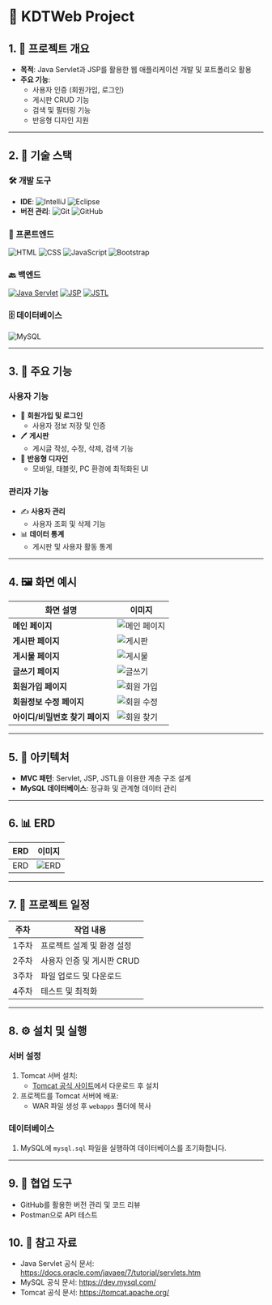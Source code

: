# 📝 KDTWeb Project

## 1. 📖 프로젝트 개요

- **목적**: Java Servlet과 JSP를 활용한 웹 애플리케이션 개발 및 포트폴리오 활용
- **주요 기능**:
  - 사용자 인증 (회원가입, 로그인)
  - 게시판 CRUD 기능
  - 검색 및 필터링 기능
  - 반응형 디자인 지원

---

## 2. 🔧 기술 스택

### 🛠 개발 도구

- **IDE**:
![IntelliJ](https://img.shields.io/badge/IDE-IntelliJ%20IDEA-orange?logo=intellijidea&logoColor=white)
![Eclipse](https://img.shields.io/badge/IDE-Eclipse-2C2255?logo=eclipse&logoColor=white)
- **버전 관리**:
![Git](https://img.shields.io/badge/Git-F05032?logo=git&logoColor=white)
![GitHub](https://img.shields.io/badge/GitHub-181717?logo=github&logoColor=white)

### 🎨 프론트엔드

![HTML](https://img.shields.io/badge/HTML-E34F26?logo=html5&logoColor=white)
![CSS](https://img.shields.io/badge/CSS-1572B6?logo=css3&logoColor=white)
![JavaScript](https://img.shields.io/badge/JavaScript-F7DF1E?logo=javascript&logoColor=black)
![Bootstrap](https://img.shields.io/badge/Bootstrap-7952B3?logo=bootstrap&logoColor=white)

### 🔙 백엔드

[![Java Servlet](https://img.shields.io/badge/Java%20Servlet-007396?logo=java&logoColor=white)](https://docs.oracle.com/javaee/7/tutorial/servlets.htm)
[![JSP](https://img.shields.io/badge/JSP-007396?logo=java&logoColor=white)](https://docs.oracle.com/javaee/7/tutorial/jsf.htm)
[![JSTL](https://img.shields.io/badge/JSTL-007396?logo=java&logoColor=white)](https://javaee.github.io/jstl-api/)

### 🗄 데이터베이스

![MySQL](https://img.shields.io/badge/MySQL-4479A1?logo=mysql&logoColor=white)

---

## 3. 📜 주요 기능

### 사용자 기능

- 🔑 **회원가입 및 로그인**
  - 사용자 정보 저장 및 인증
- 🖊 **게시판**
  - 게시글 작성, 수정, 삭제, 검색 기능
- 📱 **반응형 디자인**
  - 모바일, 태블릿, PC 환경에 최적화된 UI

### 관리자 기능

- ✍️ **사용자 관리**
  - 사용자 조회 및 삭제 기능
- 📊 **데이터 통계**
  - 게시판 및 사용자 활동 통계

---

## 4. 🖼️ 화면 예시

| 화면 설명      | 이미지                             |
| ------------- | --------------------------------- |
| **메인 페이지** | ![메인 페이지](./git_images/main.PNG) |
| **게시판 페이지** | ![게시판](./git_images/community.PNG) |
| **게시물 페이지** | ![게시물](./git_images/view.PNG) |
| **글쓰기 페이지** | ![글쓰기](./git_images/postwrtie.PNG) |
| **회원가입 페이지** | ![회원 가입](./git_images/register.PNG) |
| **회원정보 수정 페이지** | ![회원 수정](./git_images/fixuser.PNG) |
| **아이디/비밀번호 찾기 페이지** | ![회원 찾기](./git_images/findidpass.PNG) |

---

## 5. 📐 아키텍처

- **MVC 패턴**: Servlet, JSP, JSTL을 이용한 계층 구조 설계
- **MySQL 데이터베이스**: 정규화 및 관계형 데이터 관리

---

## 6. 📊 ERD

| ERD | 이미지 |
| --- | ------ |
| ERD | ![ERD](./git_images/ERD.PNG) |

---

## 7. 📅 프로젝트 일정 <!-- 임시 작성, 수정 필요 -->

| 주차  | 작업 내용                     |
| ----- | --------------------------- |
| 1주차 | 프로젝트 설계 및 환경 설정   |
| 2주차 | 사용자 인증 및 게시판 CRUD   |
| 3주차 | 파일 업로드 및 다운로드      |
| 4주차 | 테스트 및 최적화            |

---

## 8. ⚙️ 설치 및 실행

### 서버 설정

1. Tomcat 서버 설치:
   - [Tomcat 공식 사이트](https://tomcat.apache.org/)에서 다운로드 후 설치
2. 프로젝트를 Tomcat 서버에 배포:
   - WAR 파일 생성 후 `webapps` 폴더에 복사

### 데이터베이스

1. MySQL에 `mysql.sql` 파일을 실행하여 데이터베이스를 초기화합니다.

---

## 9. 🤝 협업 도구

- GitHub를 활용한 버전 관리 및 코드 리뷰
- Postman으로 API 테스트

## 10. 📌 참고 자료

- Java Servlet 공식 문서: https://docs.oracle.com/javaee/7/tutorial/servlets.htm
- MySQL 공식 문서: https://dev.mysql.com/
- Tomcat 공식 문서: https://tomcat.apache.org/
